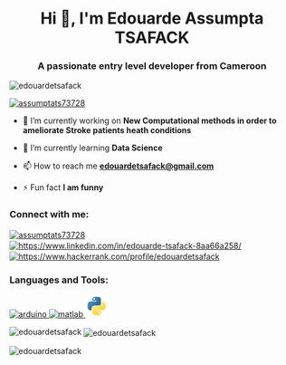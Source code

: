 <h1 align="center">Hi 👋, I'm Edouarde Assumpta TSAFACK</h1>
<h3 align="center">A passionate entry level developer from Cameroon</h3>

<p align="left"> <img src="https://komarev.com/ghpvc/?username=edouardetsafack&label=Profile%20views&color=0e75b6&style=flat" alt="edouardetsafack" /> </p>

<p align="left"> <a href="https://twitter.com/assumptats73728" target="blank"><img src="https://img.shields.io/twitter/follow/assumptats73728?logo=twitter&style=for-the-badge" alt="assumptats73728" /></a> </p>

- 🔭 I’m currently working on **New Computational methods in order to ameliorate Stroke patients heath conditions**

- 🌱 I’m currently learning **Data Science**

- 📫 How to reach me **edouardetsafack@gmail.com**

- ⚡ Fun fact **I am funny**

<h3 align="left">Connect with me:</h3>
<p align="left">
<a href="https://twitter.com/assumptats73728" target="blank"><img align="center" src="https://raw.githubusercontent.com/rahuldkjain/github-profile-readme-generator/master/src/images/icons/Social/twitter.svg" alt="assumptats73728" height="30" width="40" /></a>
<a href="https://linkedin.com/in/https://www.linkedin.com/in/edouarde-tsafack-8aa66a258/" target="blank"><img align="center" src="https://raw.githubusercontent.com/rahuldkjain/github-profile-readme-generator/master/src/images/icons/Social/linked-in-alt.svg" alt="https://www.linkedin.com/in/edouarde-tsafack-8aa66a258/" height="30" width="40" /></a>
<a href="https://www.hackerrank.com/https://www.hackerrank.com/profile/edouardetsafack" target="blank"><img align="center" src="https://raw.githubusercontent.com/rahuldkjain/github-profile-readme-generator/master/src/images/icons/Social/hackerrank.svg" alt="https://www.hackerrank.com/profile/edouardetsafack" height="30" width="40" /></a>
</p>

<h3 align="left">Languages and Tools:</h3>
<p align="left"> <a href="https://www.arduino.cc/" target="_blank" rel="noreferrer"> <img src="https://cdn.worldvectorlogo.com/logos/arduino-1.svg" alt="arduino" width="40" height="40"/> </a> <a href="https://www.mathworks.com/" target="_blank" rel="noreferrer"> <img src="https://upload.wikimedia.org/wikipedia/commons/2/21/Matlab_Logo.png" alt="matlab" width="40" height="40"/> </a> <a href="https://www.python.org" target="_blank" rel="noreferrer"> <img src="https://raw.githubusercontent.com/devicons/devicon/master/icons/python/python-original.svg" alt="python" width="40" height="40"/> </a> </p>

<p><img align="left" src="https://github-readme-stats.vercel.app/api/top-langs?username=edouardetsafack&show_icons=true&locale=en&layout=compact" alt="edouardetsafack" /></p>

<p>&nbsp;<img align="center" src="https://github-readme-stats.vercel.app/api?username=edouardetsafack&show_icons=true&locale=en" alt="edouardetsafack" /></p>

<p><img align="center" src="https://github-readme-streak-stats.herokuapp.com/?user=edouardetsafack&" alt="edouardetsafack" /></p>
